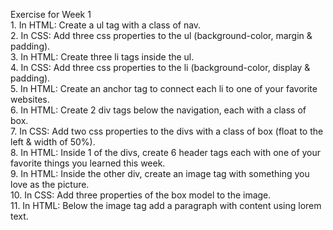 Exercise for Week 1<br>
	1. In HTML: Create a ul tag with a class of nav.<br>
	2. In CSS: Add three css properties to the ul (background-color, margin & padding).<br>
	3. In HTML: Create three li tags inside the ul.<br>
	4. In CSS: Add three css properties to the li (background-color, display & padding).<br>
	5. In HTML: Create an anchor tag to connect each li to one of your favorite websites.<br>
	6. In HTML: Create 2 div tags below the navigation, each with a class of box.<br>
	7. In CSS: Add two css properties to the divs with a class of box (float to the left & width of 50%).<br>
	8. In HTML: Inside 1 of the divs, create 6 header tags each with one of your favorite things you learned this week.<br>	
	9. In HTML: Inside the other div, create an image tag with something you love as the picture.<br>
	10. In CSS: Add three properties of the box model to the image.<br>
	11. In HTML: Below the image tag add a paragraph with content using lorem text.<br>